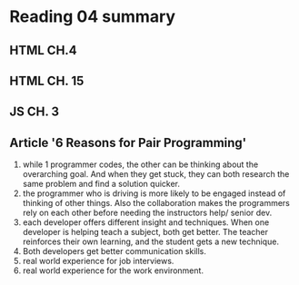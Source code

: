 # Reading 04 summary

## HTML CH.4


## HTML CH. 15


## JS CH. 3


## Article '6 Reasons for Pair Programming'
1. while 1 programmer codes, the other can be thinking about the overarching goal. And when they get stuck, they can both research the same problem and find a solution quicker.
2. the programmer who is driving is more likely to be engaged instead of thinking of other things. Also the collaboration makes the programmers rely on each other before needing the instructors help/ senior dev.
3. each developer offers different insight and techniques. When one developer is helping teach a subject, both get better. The teacher reinforces their own learning, and the student gets a new technique.
4. Both developers get better communication skills.
5. real world experience for job interviews.
6. real world experience for the work environment.
